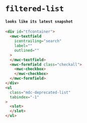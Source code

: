 # `filtered-list`

#### `looks like its latest snapshot`

```html
<div id="tfcontainer">
  <mwc-textfield
    icontrailing="search"
    label=""
    outlined=""
  >
  </mwc-textfield>
  <mwc-formfield class="checkall">
    <mwc-checkbox>
    </mwc-checkbox>
  </mwc-formfield>
</div>
<ul
  class="mdc-deprecated-list"
  tabindex="-1"
>
  <slot>
  </slot>
</ul>

```

